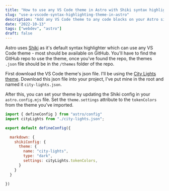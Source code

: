 ```yaml
---
title: "How to use any VS Code theme in Astro with Shiki syntax highlighter"
slug: "use-a-vscode-syntax-highlighting-theme-in-astro"
description: "Add any VS Code theme to any code blocks on your Astro site using Shiki syntax highlighter."
date: "2022-10-13"
tags: ["webdev", "astro"]
draft: false
---
```


Astro uses [Shiki](https://shiki.style/) as it's default syntax highlighter which can use any VS Code theme - most should be available on GitHub. You'll have to find the GitHub repo to use the theme, once you've found the repo, the themes `.json` file should be in the `/themes` folder of the repo.

First download the VS Code theme's json file. I'll be using the [City Lights theme](https://github.com/Yummygum/city-lights-syntax-vsc/blob/master/themes/City%20Lights-color-theme.json). Download this json file into your project, I've put mine in the root and named it `city-lights.json`.

After this, you can set your theme by updating the Shiki config in your `astro.config.mjs` file. Set the `theme.settings` attribute to the `tokenColors` from the theme you've imported.

```js:astro.config.mjs
import { defineConfig } from "astro/config"
import cityLights from "./city-lights.json";

export default defineConfig({

  markdown: {
    shikiConfig: {
      theme: {
        name: "city-lights",
        type: "dark",
        settings: cityLights.tokenColors,
      }
    }
  }

})
```
